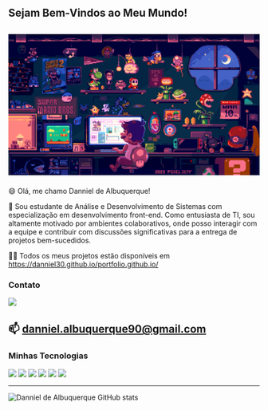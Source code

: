 ## Sejam Bem-Vindos ao Meu Mundo!

![Gif do Mario Codando](img/mario2.gif)
--------

😄 Olá, me chamo Danniel de Albuquerque!

💬 Sou estudante de Análise e Desenvolvimento de Sistemas com especialização em desenvolvimento front-end. Como entusiasta de TI, sou altamente motivado por ambientes colaborativos, onde posso interagir com a equipe e contribuir com discussões significativas para a entrega de projetos bem-sucedidos.

👨‍💻 Todos os meus projetos estão disponíveis em [](https://danniel30.github.io/portfolio.github.io/)https://danniel30.github.io/portfolio.github.io/

### Contato

[<img src="https://cdn.jsdelivr.net/gh/devicons/devicon@latest/icons/linkedin/linkedin-original.svg" width="75px" />](https://www.linkedin.com/in/danniel-de-albuquerque/)

📫 danniel.albuquerque90@gmail.com   
-------
### Minhas Tecnologias
<img src="https://cdn.jsdelivr.net/gh/devicons/devicon@latest/icons/html5/html5-original.svg" width="50px"/>
<img src="https://cdn.jsdelivr.net/gh/devicons/devicon@latest/icons/css3/css3-original.svg" width="50px"/>
<img src="https://cdn.jsdelivr.net/gh/devicons/devicon@latest/icons/javascript/javascript-original.svg" width="50px"/>
<img src="https://cdn.jsdelivr.net/gh/devicons/devicon@latest/icons/react/react-original.svg" width="50px"/>
<img src="https://cdn.jsdelivr.net/gh/devicons/devicon@latest/icons/git/git-original.svg" width="50px"/>
<img src="https://cdn.jsdelivr.net/gh/devicons/devicon@latest/icons/figma/figma-original.svg" width="50px"/>

----------
![Danniel de Albuquerque GitHub stats](https://github-readme-stats.vercel.app/api?username=danniel30&show_icons=true&theme=radical)

<!--
**Danniel30/danniel30** is a ✨ _special_ ✨ repository because its `README.md` (this file) appears on your GitHub profile.

Here are some ideas to get you started:

- 🔭 I’m currently working on ...
- 🌱 I’m currently learning ...
- 👯 I’m looking to collaborate on ...
- 🤔 I’m looking for help with ...
- 💬 Ask me about ...
- 📫 How to reach me: ...
- 😄 Pronouns: ...
- ⚡ Fun fact: ...
-->
